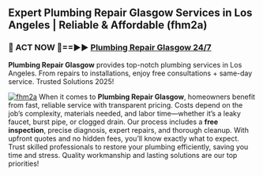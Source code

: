 ## Expert Plumbing Repair Glasgow Services in Los Angeles | Reliable & Affordable (fhm2a)  

<h3>🚿 ACT NOW 🌟==►► <a href="https://tinyurl.com/2ne6vx2x" rel="nofollow">Plumbing Repair Glasgow 24/7</a></h3>

**Plumbing Repair Glasgow** provides top-notch plumbing services in Los Angeles. From repairs to installations, enjoy free consultations + same-day service. Trusted Solutions 2025!

[![fhm2a](https://i.imgur.com/4PFF4AK.jpeg)](https://tinyurl.com/2ne6vx2x)
When it comes to **Plumbing Repair Glasgow**, homeowners benefit from fast, reliable service with transparent pricing. Costs depend on the job’s complexity, materials needed, and labor time—whether it’s a leaky faucet, burst pipe, or clogged drain. Our process includes a **free inspection**, precise diagnosis, expert repairs, and thorough cleanup. With upfront quotes and no hidden fees, you’ll know exactly what to expect. Trust skilled professionals to restore your plumbing efficiently, saving you time and stress. Quality workmanship and lasting solutions are our top priorities!